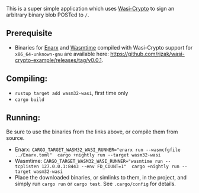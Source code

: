 This is a super simple application which uses [Wasi-Crypto](https://github.com/WebAssembly/wasi-crypto) to sign an arbitrary binary blob POSTed to `/`.

## Prerequisite
* Binaries for [Enarx](https://github.com/enarx/enarx) and [Wasmtime](https://github.com/bytecodealliance/wasmtime) compiled with Wasi-Crypto support for `x86_64-unknown-gnu` are available here: https://github.com/rjzak/wasi-crypto-example/releases/tag/v0.0.1.

## Compiling:
* `rustup target add wasm32-wasi`, first time only
* `cargo build`

## Running:
Be sure to use the binaries from the links above, or compile them from source.
* Enarx: `CARGO_TARGET_WASM32_WASI_RUNNER="enarx run --wasmcfgfile ../Enarx.toml"  cargo +nightly run --target wasm32-wasi`
* Wasmtime: `CARGO_TARGET_WASM32_WASI_RUNNER="wasmtime run --tcplisten 127.0.0.1:8443 --env FD_COUNT=1"  cargo +nightly run --target wasm32-wasi`
* Place the downloaded binaries, or simlinks to them, in the project, and simply run `cargo run` or `cargo test`. See `.cargo/config` for details.